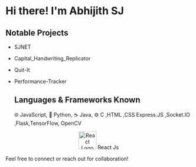 # Hi there! I'm Abhijith SJ 

## Notable Projects 
- SJNET
- Capital_Handwriting_Replicator
- Quit-It
- Performance-Tracker

  ## Languages & Frameworks Known
  🌐 JavaScript, 🐍 Python, ☕ Java, ⚙️ C  ,HTML ,CSS Express.JS ,Socket.IO ,Flask,TensorFlow, OpenCV
  
<p align="center">
  <img src="https://upload.wikimedia.org/wikipedia/commons/thumb/a/a7/React-icon.svg/1280px-React-icon.svg.png" alt="React Logo" width="48" height="48">
  React Js
</p>



  Feel free to connect or reach out for collaboration! 
</div>




<!---
AGENTSJ/AGENTSJ is a ✨ special ✨ repository because its `README.md` (this file) appears on your GitHub profile.
You can click the Preview link to take a look at your changes.
--->
